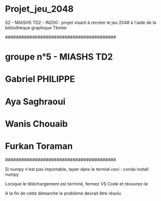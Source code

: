 # Projet_jeu_2048 #
S2 - MIASHS TD2 - IN200 : projet visant à recréer le jeu 2048 à l'aide de la bibliothèque graphique Tkinter

#########################################
# groupe n°5 - MIASHS TD2
# Gabriel PHILIPPE
# Aya Saghraoui
# Wanis Chouaib
# Furkan Toraman
#########################################

Si numpy n'est pas importable, taper dans le termial ceci : conda install numpy 

Lorsque le téléchargement est terminé, fermez VS Code et réouvrez-le

A la fin de cette démarche le problème devrait être résolu
